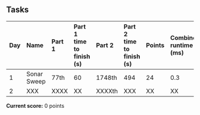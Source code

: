 ## Tasks

| Day | Name                               | Part 1 | Part 1 time to finish (s) | Part 2 | Part 2 time to finish (s) | Points      | Combined runtime (ms) |
| --- | :--------------------------------- |:------ |:------------------------- |:------ | :------------------------ | :-----------| :---------------------|
| 1   | Sonar Sweep                        | 77th   | 			60 				|1748th  | 			 494             |     24      | 		  0.3		   |
| 2   | XXX                      		   | XXXX   | 			XX 				|XXXXth  | 			 XXX             |     XX      | 		  XX		   |

__Current score:__ 0 points